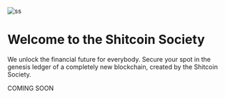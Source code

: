 ![ss](https://github.com/user-attachments/assets/f7c9919f-efd3-412f-a988-ed53d4e2b1b4)

# Welcome to the Shitcoin Society

We unlock the financial future for everybody. Secure your spot in the genesis ledger of a completely new blockchain, created by the Shitcoin Society.

COMING SOON
